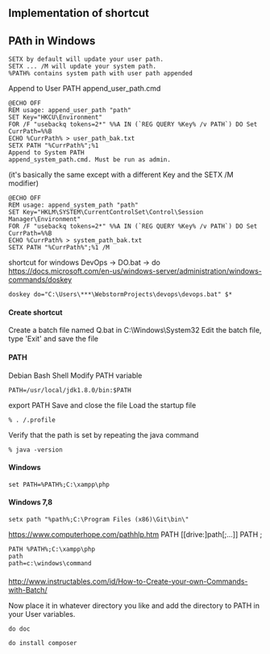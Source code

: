 ## Implementation of shortcut

## PAth in Windows

    SETX by default will update your user path.
    SETX ... /M will update your system path.
    %PATH% contains system path with user path appended

Append to User PATH
append_user_path.cmd

    @ECHO OFF
    REM usage: append_user_path "path"
    SET Key="HKCU\Environment"
    FOR /F "usebackq tokens=2*" %%A IN (`REG QUERY %Key% /v PATH`) DO Set CurrPath=%%B
    ECHO %CurrPath% > user_path_bak.txt
    SETX PATH "%CurrPath%";%1
    Append to System PATH
    append_system_path.cmd. Must be run as admin.

(it's basically the same except with a different Key and the SETX /M modifier)

    @ECHO OFF
    REM usage: append_system_path "path"
    SET Key="HKLM\SYSTEM\CurrentControlSet\Control\Session Manager\Environment"
    FOR /F "usebackq tokens=2*" %%A IN (`REG QUERY %Key% /v PATH`) DO Set CurrPath=%%B
    ECHO %CurrPath% > system_path_bak.txt
    SETX PATH "%CurrPath%";%1 /M


shortcut for windows
DevOps -> DO.bat -> do
https://docs.microsoft.com/en-us/windows-server/administration/windows-commands/doskey
    
    doskey do="C:\Users\***\WebstormProjects\devops\devops.bat" $*    

#### Create shortcut
Create a batch file named Q.bat in C:\Windows\System32
Edit the batch file, type 'Exit' and save the file

#### PATH
Debian
Bash Shell
Modify PATH variable
    
    PATH=/usr/local/jdk1.8.0/bin:$PATH
     
export PATH
Save and close the file
Load the startup file
    
    % . /.profile
    
Verify that the path is set by repeating the java command
    
    % java -version

#### Windows
    
    set PATH=%PATH%;C:\xampp\php

#### Windows 7,8
    
    setx path "%path%;C:\Program Files (x86)\Git\bin\"

https://www.computerhope.com/pathhlp.htm
    PATH [[drive:]path[;...]]
    PATH ;
    
    PATH %PATH%;C:\xampp\php
    path
    path=c:\windows\command
    
####
http://www.instructables.com/id/How-to-Create-your-own-Commands-with-Batch/

Now place it in whatever directory you like and add the directory to PATH in your User variables.

    
    do doc
    
    do install composer